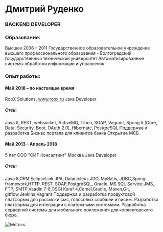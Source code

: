 # Дмитрий Руденко
### BACKEND DEVELOPER

### Образование:

Высшее
2006 – 2011
Государственное образовательное учреждение высшего профессионального образования - Волгоградский государственный технический университет Автоматизированные системы обработки информации и управления

### Опыт работы:

#### Май 2018 – по настоящее время
RooX Solutions,
www.roox.ru
Java Developer
##### Стек:
Java 8, REST, websocket, ActiveMQ, Tibco, SOAP, Vagrant, Spring 5 (Core, Data, Security, Boot, OAuth 2.0), Hibernate, PostgreSQL
Поддержка и разработка Бизнес портала для клиентов банка Открытие МСБ

#### Май 2013 – Апрель 2018
5 лет
ООО "СИТ Консалтинг"
Москва
Java Developer
##### Стек:
Java 8,ORM EclipseLink JPA, Datanicleus JDO, MyBatis, JDBC,Spring framework,HTTP, REST, SOAP,PostgreSQL, Oracle, MS SQL Service,JMS, FTP, SMTP,Vaadin 7-8,OSGI Karaf 4,Camel,Gradle, Maven,Git, gitflow,Jenkins,Vagrant
Поддержка и разработка продуктовой платформы для рассылки смс, голосовых сообшей и писем. Разработка платформы для интеграции с платежными системами. Разработка серверной системы для мобильного приложения для коллекторского бюро.

![Metrics](https://metrics.lecoq.io/fso13?template=classic&isocalendar=1&languages=1&introduction=1&gists=1&repositories=1&sponsors=1&people=1&followup=1&repositories=100&repositories.batch=100&repositories.forks=false&repositories.affiliations=owner&isocalendar.duration=half-year&languages.limit=8&languages.sections=most-used&languages.colors=github&languages.threshold=0%25&languages.indepth=false&languages.categories=markup%2C%20programming&languages.recent.categories=markup%2C%20programming&languages.recent.load=300&languages.recent.days=14&introduction.title=true&people.limit=24&people.size=28&people.types=followers%2C%20following&people.identicons=false&people.shuffle=false&followup.sections=repositories&sponsors.sections=goal%2C%20about&config.timezone=Europe%2FMoscow)
